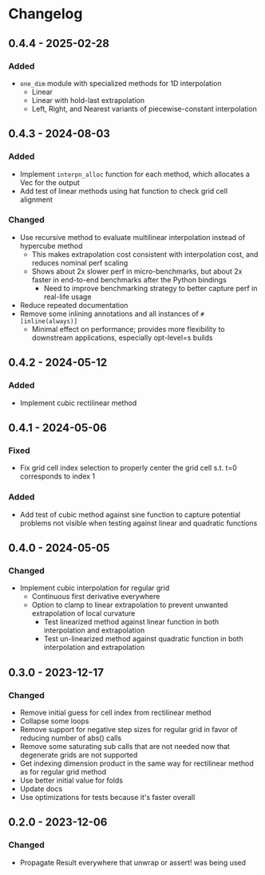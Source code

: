 # Changelog

## 0.4.4 - 2025-02-28

### Added

* `one_dim` module with specialized methods for 1D interpolation
  * Linear
  * Linear with hold-last extrapolation
  * Left, Right, and Nearest variants of piecewise-constant interpolation

## 0.4.3 - 2024-08-03

### Added

* Implement `interpn_alloc` function for each method, which allocates a Vec for the output
* Add test of linear methods using hat function to check grid cell alignment

### Changed

* Use recursive method to evaluate multilinear interpolation instead of hypercube method
  * This makes extrapolation cost consistent with interpolation cost, and reduces nominal perf scaling
  * Shows about 2x slower perf in micro-benchmarks, but about 2x faster in end-to-end benchmarks after the Python bindings
    * Need to improve benchmarking strategy to better capture perf in real-life usage
* Reduce repeated documentation
* Remove some inlining annotations and all instances of `#[inline(always)]`
  * Minimal effect on performance; provides more flexibility to downstream applications, especially opt-level=s builds

## 0.4.2 - 2024-05-12

### Added

* Implement cubic rectilinear method

## 0.4.1 - 2024-05-06

### Fixed

* Fix grid cell index selection to properly center the grid cell s.t. t=0 corresponds to index 1

### Added

* Add test of cubic method against sine function to capture potential problems not visible when testing against linear and quadratic functions

## 0.4.0 - 2024-05-05

### Changed

* Implement cubic interpolation for regular grid
    * Continuous first derivative everywhere
    * Option to clamp to linear extrapolation to prevent unwanted extrapolation of local curvature
        * Test linearized method against linear function in both interpolation and extrapolation
        * Test un-linearized method against quadratic function in both interpolation and extrapolation

## 0.3.0 - 2023-12-17

### Changed

* Remove initial guess for cell index from rectilinear method
* Collapse some loops
* Remove support for negative step sizes for regular grid in favor of reducing number of abs() calls
* Remove some saturating sub calls that are not needed now that degenerate grids are not supported
* Get indexing dimension product in the same way for rectilinear method as for regular grid method
* Use better initial value for folds
* Update docs
* Use optimizations for tests because it's faster overall

## 0.2.0 - 2023-12-06

### Changed

* Propagate Result everywhere that unwrap or assert! was being used
